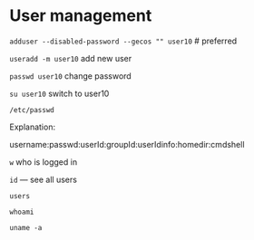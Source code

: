 # User management

`adduser --disabled-password --gecos "" user10` # preferred

`useradd -m user10` add new user

`passwd user10` change password

`su user10` switch to user10

`/etc/passwd`

Explanation:

username:passwd:userId:groupId:userIdinfo:homedir:cmdshell

`w` who is logged in

`id` — see all users

`users`

`whoami`

`uname -a`
